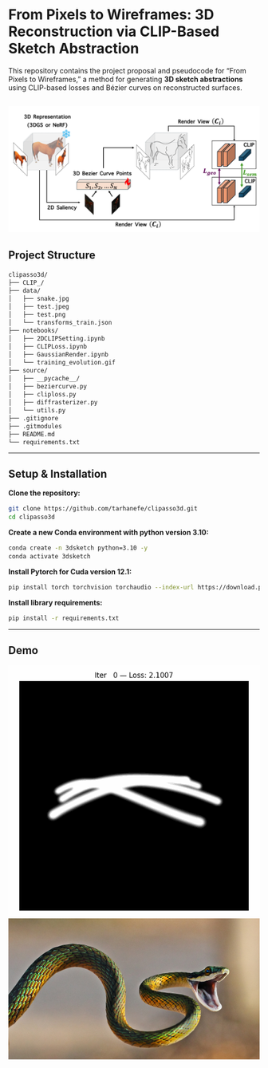 # From Pixels to Wireframes: 3D Reconstruction via CLIP-Based Sketch Abstraction

This repository contains the project proposal and pseudocode for “From Pixels to Wireframes,” a method for generating **3D sketch abstractions** using CLIP-based losses and Bézier curves on reconstructed surfaces.

![Pipeline](assets/pipeline.png)
---

## Project Structure

```
clipasso3d/
├── CLIP_/                    
├── data/
│   ├── snake.jpg
│   ├── test.jpeg
│   ├── test.png
│   └── transforms_train.json
├── notebooks/
│   ├── 2DCLIPSetting.ipynb
│   ├── CLIPLoss.ipynb
│   ├── GaussianRender.ipynb
│   └── training_evolution.gif
├── source/
│   ├── __pycache__/
│   ├── beziercurve.py
│   ├── cliploss.py
│   ├── diffrasterizer.py
│   └── utils.py
├── .gitignore
├── .gitmodules
├── README.md
└── requirements.txt
```


---

## Setup & Installation

**Clone the repository:**
   ```bash
   git clone https://github.com/tarhanefe/clipasso3d.git
   cd clipasso3d
   ```

**Create a new Conda environment with python version 3.10:**
   ```bash
   conda create -n 3dsketch python=3.10 -y
   conda activate 3dsketch
   ```
**Install Pytorch for Cuda version 12.1:**
   ```bash
   pip install torch torchvision torchaudio --index-url https://download.pytorch.org/whl/cu121
   ```

**Install library requirements:**
   ```bash
   pip install -r requirements.txt
   ```
---

## Demo

![Training Evolution](assets/training_evolution.gif)
![Training Evolution](data/snake.jpg)